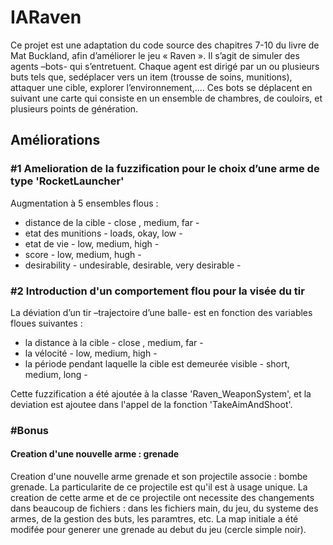 # IARaven

Ce projet est une adaptation du code source des chapitres 7-10 du livre de Mat Buckland, afin d’améliorer le jeu « Raven ».
Il s’agit de simuler des agents –bots- qui s’entretuent. Chaque agent est dirigé par un ou plusieurs buts tels que, sedéplacer vers un item (trousse de soins, munitions), attaquer une cible, explorer l’environnement,.... Ces bots se déplacent en suivant une carte qui consiste en un ensemble de chambres, de couloirs, et plusieurs points de génération.

## Améliorations

### #1 Amelioration de la fuzzification pour le choix d’une arme de type 'RocketLauncher'
Augmentation à 5 ensembles flous : 
- distance de la cible - close , medium, far - 
- etat des munitions - loads, okay, low -
- etat de vie - low, medium, high - 
- score - low, medium, hugh -
- desirability - undesirable, desirable, very desirable -


### #2 Introduction d'un comportement flou pour la visée du tir
La déviation d’un tir –trajectoire d’une balle- est en fonction des variables floues suivantes : 
- la distance à la cible - close , medium, far - 
- la vélocité  - low, medium, high - 
- la période pendant laquelle la cible est demeurée visible - short, medium, long -

Cette fuzzification a été ajoutée à la classe 'Raven_WeaponSystem', et la deviation est ajoutee dans l'appel de la fonction 'TakeAimAndShoot'.




### #Bonus
#### Creation d'une nouvelle arme : grenade
Creation d'une nouvelle arme grenade et son projectile associe : bombe grenade. La particularite de ce projectile est qu'il est à usage unique.
La creation de cette arme et de ce projectile ont necessite des changements dans beaucoup de fichiers : dans les fichiers main, du jeu, du systeme des armes, de la gestion des buts, les paramtres, etc.
La map initiale a été modifée pour generer une grenade au debut du jeu (cercle simple noir).

